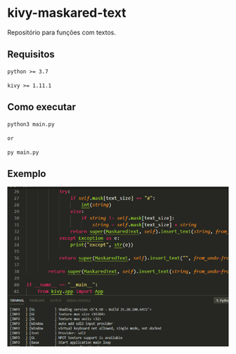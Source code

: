# kivy-maskared-text
Repositório para funções com textos.

## Requisitos
```
python >= 3.7

kivy >= 1.11.1
```

## Como executar
```
python3 main.py

or

py main.py
```

## Exemplo

<p align="center">
  <a href="https://github.com/KivyBrazil/kivy-gif">
    <img src=".github/demo.gif" alt="Kivy Gif">
  </a>
</p>
